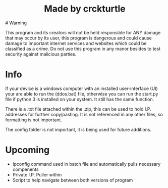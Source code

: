 <h1 align =center>Made by crckturtle</h1>
# Warning

This program and its creators will not be held responsible for ANY damage that may occur by its user, this program is dangerous and could cause damage to important internet services and websites which could be classified as a crime. Do not use this program in any manor besides to test security against malicious parties.

# Info

If your device is a windows computer with an installed user-interface (UI) your are able to run the (ddos.bat) file, otherwise you can run the start.py file if python 3 is installed on your system. It still has the same function.

There is a .txt file attached within the .zip, this can be used to hold I.P. addresses for further copy/pasting. It is not referenced in any other files, so formatting is not important.

The config folder is not important, it is being used for future additions.

# Upcoming

- ipconfig command used in batch file and automatically pulls necessary compenents
- Private I.P. Puller within
- Script to help navigate between both versions of program
